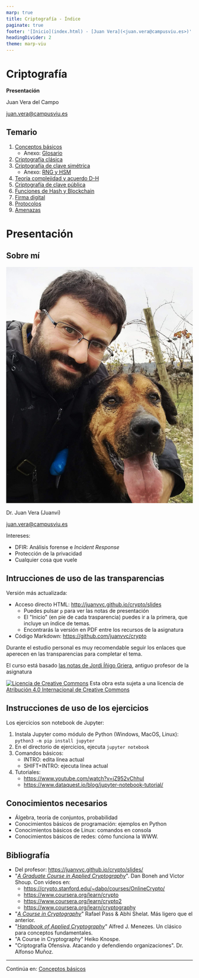 ```yaml
---
marp: true
title: Criptografía - Índice
paginate: true
footer: '[Inicio](index.html) - [Juan Vera](<juan.vera@campusviu.es>)'
headingDivider: 2
theme: marp-viu
---
```


<style>
    /* You can add custom style here. VSCode supports this.
    Other editor might need these custom code in
    the YAML header: section: | */
</style>

# Criptografía
<!-- _class: first-slide -->

**Presentación**

Juan Vera del Campo

juan.vera@campusviu.es

## Temario

1. [Conceptos básicos](01-conceptos-basicos.html)
    - Anexo: [Glosario](A1-glosario.md)
1. [Criptografía clásica](02-historia.html)
1. [Criptografía de clave simétrica](03-simetrica.html)
    - Anexo: [RNG y HSM](A2-rng.html)
1. [Teoría complejidad y acuerdo D-H](04-complejidad.html)
1. [Criptografía de clave pública](05-asimetrica.html)
1. [Funciones de Hash y Blockchain](06-hashes.html)
1. [Firma digital](08-pki.html)
1. [Protocolos](09-protocolos.html)
1. [Amenazas](10-amenazas.html)


# Presentación
<!-- _class: lead -->

## Sobre mí

![bg left:45%](images/juanvi.jpg)

Dr. Juan Vera (Juanvi)

juan.vera@campusviu.es

Intereses:

- DFIR: Análisis forense e *Incident Response*
- Protección de la privacidad
- Cualquier cosa que vuele

<!-- ## La asignatura: Criptografía y Teoría de Códigos

En esta asignatura estudiaremos los mecanismos de seguridad necesarios para mantener nuestras comunicaciones seguras: historia de la criptografía, criptografía simétrica y asimétrica, protocolos criptográficos y firma digital.

- Opcional de cuarto curso, segundo cuatrimestre
- Jueves entre el 11 de febrero y el 29 de abril, excepto el 8 de abril.
- 11 sesiones, más los exámenes
- CET: de 20:00 horas a 22:00 horas
- UTC (hasta abril): de 19:00 horas a 21:00 horas
- UTC (a partir de abril): de 18:00 horas a 20:00 horas

-->

## Intrucciones de uso de las transparencias
<!-- _class: smaller-font -->

Versión más actualizada:

- Acceso directo HTML: <http://juanvvc.github.io/crypto/slides>
    - Puedes pulsar `p` para ver las notas de presentación
    - El "Inicio" (en pie de cada trasparencia) puedes ir a la primera, que incluye un índice de temas.
    - Encontrarás la versión en PDF entre los recursos de la asignatura
- Código Markdown: <https://github.com/juanvvc/crypto>

Durante el estudio personal es muy recomendable seguir los enlaces que aperecen en las transparencias para completar el tema.

El curso está basado [las notas de Jordi Íñigo Griera](https://github.com/jig/crypto), antiguo profesor de la asignatura

[![Licencia de Creative Commons](https://i.creativecommons.org/l/by/4.0/88x31.png)](http://creativecommons.org/licenses/by/4.0/) Esta obra esta sujeta a una licencia de [Atribución 4.0 Internacional de Creative Commons](http://creativecommons.org/licenses/by/4.0/)

## Instrucciones de uso de los ejercicios

Los ejercicios son notebook de Jupyter:

1. Instala Jupyter como módulo de Python (Windows, MacOS, Linux): `python3 -m pip install jupyter`
1. En el directorio de ejercicios, ejecuta `jupyter notebook`
1. Comandos básicos:
    - INTRO: edita línea actual
    - SHIFT+INTRO: ejecuta línea actual
1. Tutoriales:
    - https://www.youtube.com/watch?v=jZ952vChhuI
    - https://www.dataquest.io/blog/jupyter-notebook-tutorial/



## Conocimientos necesarios

- Álgebra, teoría de conjuntos, probabilidad
- Conocimientos básicos de programación: ejemplos en Python
- Conocimientos básicos de Linux: comandos en consola
- Conocimientos básicos de redes: cómo funciona la WWW.

## Bibliografía
<!-- _class: smaller-font -->

- Del profesor: <https://juanvvc.github.io/crypto/slides/>
- "[*A Graduate Course in Applied Cryptography*](http://toc.cryptobook.us/)".  Dan Boneh   and   Victor Shoup. Con vídeos en:
    - <https://crypto.stanford.edu/~dabo/courses/OnlineCrypto/>
    - https://www.coursera.org/learn/crypto
    - https://www.coursera.org/learn/crypto2
    - https://www.coursera.org/learn/cryptography
- "[*A Course in Cryptography*](https://www.cs.cornell.edu/courses/cs4830/2010fa/lecnotes.pdf)" Rafael Pass & Abhi Shelat. Más ligero que el anterior.
- "[*Handbook of Applied Cryptography*](http://cacr.uwaterloo.ca/hac/)" Alfred J. Menezes. Un clásico para conceptos fundamentales.
- "A Course in Cryptography" Heiko Knospe.
- "Criptografía Ofensiva. Atacando y defendiendo organizaciones". Dr. Alfonso Muñoz.

---
<!-- _class: center -->

Continúa en: [Conceptos básicos](01-conceptos-basicos.html)
